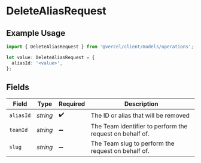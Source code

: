 # DeleteAliasRequest

## Example Usage

```typescript
import { DeleteAliasRequest } from '@vercel/client/models/operations';

let value: DeleteAliasRequest = {
  aliasId: '<value>',
};
```

## Fields

| Field     | Type     | Required           | Description                                              |
| --------- | -------- | ------------------ | -------------------------------------------------------- |
| `aliasId` | _string_ | :heavy_check_mark: | The ID or alias that will be removed                     |
| `teamId`  | _string_ | :heavy_minus_sign: | The Team identifier to perform the request on behalf of. |
| `slug`    | _string_ | :heavy_minus_sign: | The Team slug to perform the request on behalf of.       |
